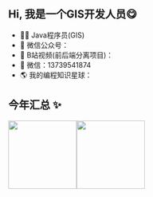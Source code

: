 ## Hi, 我是一个GIS开发人员😋

- 🧑‍💻 Java程序员(GIS)
- 🚀 微信公众号：
- 👾 B站视频(前后端分离项目)：
- 💬 微信：13739541874
- 🌎 我的编程知识星球：

## 今年汇总 ✨

<img align="" height="137px" src="https://github-readme-stats.vercel.app/api?username=JINhe404&hide_title=true&hide_border=true&show_icons=true&include_all_commits=true&line_height=21&bg_color=0,EC6C6C,FFD479,FFFC79,73FA79&theme=graywhite&locale=cn" /><img align="" height="137px" src="https://github-readme-stats.vercel.app/api/top-langs/?username=Jinhe404&hide_title=true&hide_border=true&layout=compact&bg_color=0,73FA79,73FDFF,D783FF&theme=graywhite&locale=cn" />
